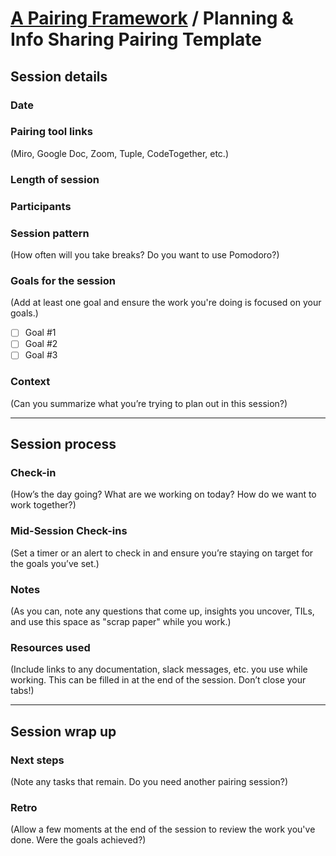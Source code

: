 # [A Pairing Framework](../README.md) / Planning & Info Sharing Pairing Template

## Session details

### Date

### Pairing tool links

(Miro, Google Doc, Zoom, Tuple, CodeTogether, etc.)

### Length of session

### Participants

### Session pattern

(How often will you take breaks? Do you want to use Pomodoro?)

### Goals for the session

(Add at least one goal and ensure the work you're doing is focused on your goals.)

- [ ] Goal #1
- [ ] Goal #2
- [ ] Goal #3

### Context

(Can you summarize what you’re trying to plan out in this session?)

---

## Session process

### Check-in

(How’s the day going? What are we working on today? How do we want to work together?)

### Mid-Session Check-ins

(Set a timer or an alert to check in and ensure you’re staying on target for the goals you’ve set.)

### Notes

(As you can, note any questions that come up, insights you uncover, TILs, and use this space as "scrap paper" while you work.)

### Resources used

(Include links to any documentation, slack messages, etc. you use while working. This can be filled in at the end of the session. Don’t close your tabs!)

---

## Session wrap up

### Next steps

(Note any tasks that remain. Do you need another pairing session?)

### Retro

(Allow a few moments at the end of the session to review the work you've done. Were the goals achieved?)
